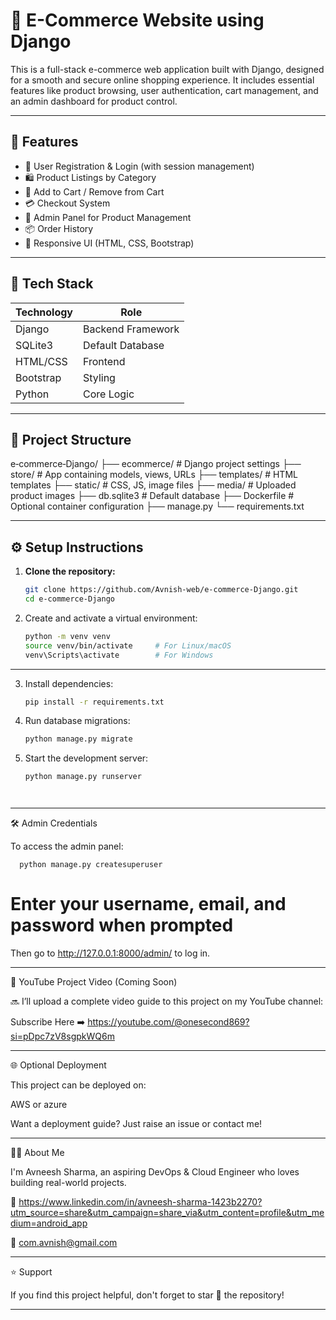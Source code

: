 # 🛒 E-Commerce Website using Django

This is a full-stack e-commerce web application built with Django, designed for a smooth and secure online shopping experience. It includes essential features like product browsing, user authentication, cart management, and an admin dashboard for product control.

---

## 🚀 Features

- 👤 User Registration & Login (with session management)
- 🛍️ Product Listings by Category
- 🛒 Add to Cart / Remove from Cart
- 💳 Checkout System
- 🔐 Admin Panel for Product Management
- 📦 Order History
- 📱 Responsive UI (HTML, CSS, Bootstrap)

---

## 🧠 Tech Stack

| Technology | Role |
|------------|------|
| Django     | Backend Framework |
| SQLite3    | Default Database |
| HTML/CSS   | Frontend |
| Bootstrap  | Styling |
| Python     | Core Logic |

---

## 📁 Project Structure
e‑commerce‑Django/
├── ecommerce/          # Django project settings
├── store/              # App containing models, views, URLs
├── templates/          # HTML templates
├── static/             # CSS, JS, image files
├── media/              # Uploaded product images
├── db.sqlite3          # Default database
├── Dockerfile          # Optional container configuration
├── manage.py
└── requirements.txt

---

## ⚙️ Setup Instructions

1. **Clone the repository:**
   ```bash
   git clone https://github.com/Avnish-web/e-commerce-Django.git
   cd e-commerce-Django

2. Create and activate a virtual environment:
   ```bash
   python -m venv venv
   source venv/bin/activate     # For Linux/macOS
   venv\Scripts\activate        # For Windows

---

3. Install dependencies:
   ```bash
   pip install -r requirements.txt


4. Run database migrations:
   ```bash
   python manage.py migrate


5. Start the development server:
   ```bash
   python manage.py runserver




---

🛠️ Admin Credentials

To access the admin panel:

      python manage.py createsuperuser

# Enter your username, email, and password when prompted

Then go to http://127.0.0.1:8000/admin/ to log in.


---

🎥 YouTube Project Video (Coming Soon)

🔜 I’ll upload a complete video guide to this project on my YouTube channel:

Subscribe Here ➡️ https://youtube.com/@onesecond869?si=pDpc7zV8sgpkWQ6m


---

🌐 Optional Deployment

This project can be deployed on:

AWS or azure 

Want a deployment guide? Just raise an issue or contact me!


---

🙋‍♂️ About Me

I'm Avneesh Sharma, an aspiring DevOps & Cloud Engineer who loves building real-world projects.

🔗 https://www.linkedin.com/in/avneesh-sharma-1423b2270?utm_source=share&utm_campaign=share_via&utm_content=profile&utm_medium=android_app

📧 com.avnish@gmail.com



---

⭐ Support

If you find this project helpful, don't forget to star 🌟 the repository!

---
